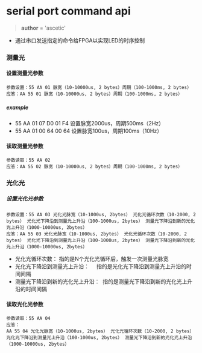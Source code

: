 
# serial port command api

> __author__ = 'ascetic'

* 通过串口发送指定的命令给FPGA以实现LED的时序控制

### 测量光

#### 设置测量光参数

    参数设置：55 AA 01 脉宽（10-10000us, 2 bytes）周期（100-1000ms, 2 bytes）                 
    应答：AA 55 01 脉宽（10-10000us, 2 bytes）周期（100-1000ms, 2 bytes）

##### example

* 55 AA 01 07 D0 01 F4  设置脉宽2000us，周期500ms（2Hz）
* 55 AA 01 00 64 00 64  设置脉宽100us，周期100ms（10Hz）

#### 读取测量光参数

    参数读取：55 AA 02 
    应答：AA 55 02 脉宽（10-10000us, 2 bytes）周期（100-1000ms, 2 bytes）

### 光化光

##### 设置光化光参数

    参数设置：55 AA 03 光化光脉宽（10-1000us, 2bytes） 光化光循环次数（10-2000, 2 bytes） 光化光下降沿到测量光上升沿（100-1000us, 2bytes） 测量光下降沿到新的光化光上升沿（1000-10000us, 2bytes）
    应答：AA 55 03 光化光脉宽（10-1000us, 2bytes） 光化光循环次数（10-2000, 2 bytes） 光化光下降沿到测量光上升沿（100-1000us, 2bytes） 测量光下降沿到新的光化光上升沿（1000-10000us, 2bytes）

* 光化光循环次数：                指的是N个光化光循环后，触发一次测量光脉宽
* 光化光下降沿到测量光上升沿：     指的是光化光下降沿到测量光上升沿的时间间隔
* 测量光下降沿到新的光化光上升沿：  指的是测量光下降沿到新的光化光上升沿的时间间隔
 
#### 读取光化光参数

    参数读取：55 AA 04 
    应答：
    AA 55 04 光化光脉宽（10-1000us, 2bytes） 光化光循环次数（10-2000, 2 bytes） 光化光下降沿到测量光上升沿（100-1000us, 2bytes） 测量光下降沿到新的光化光上升沿（1000-10000us, 2bytes）
    


